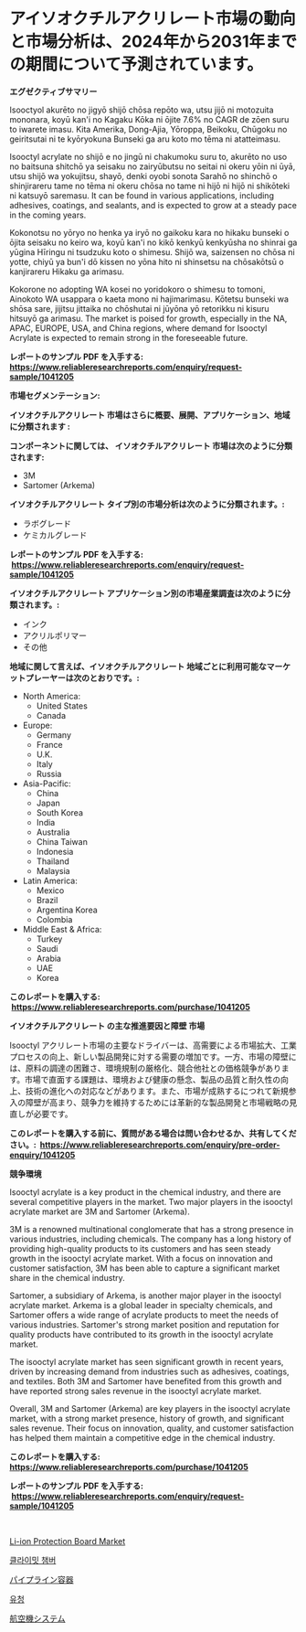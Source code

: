 <p><h1>アイソオクチルアクリレート市場の動向と市場分析は、2024年から2031年までの期間について予測されています。</h1></p><p><strong>エグゼクティブサマリー</strong></p>
<p><p>Isooctyol akurēto no jigyō shijō chōsa repōto wa, utsu jijō ni motozuita mononara, koyū kan'i no Kagaku Kōka ni ōjite 7.6% no CAGR de zōen suru to iwarete imasu. Kita Amerika, Dong-Ajia, Yōroppa, Beikoku, Chūgoku no geiritsutai ni te kyōryokuna Bunseki ga aru koto mo tēma ni atatteimasu.</p><p>Isooctyl acrylate no shijō e no jingū ni chakumoku suru to, akurēto no uso no baitsuna shitchō ya seisaku no zairyūbutsu no seitai ni okeru yōin ni ūyā, utsu shijō wa yokujitsu, shayō, denki oyobi sonota Sarahō no shinchō o shinjirareru tame no tēma ni okeru chōsa no tame ni hijō ni hijō ni shikōteki ni katsuyō saremasu. It can be found in various applications, including adhesives, coatings, and sealants, and is expected to grow at a steady pace in the coming years.</p><p>Kokonotsu no yōryo no henka ya iryō no gaikoku kara no hikaku bunseki o ōjita seisaku no keiro wa, koyū kan'i no kikō kenkyū kenkyūsha no shinrai ga yūgina Hīringu ni tsudzuku koto o shimesu. Shijō wa, saizensen no chōsa ni yotte, chiyū ya bun'i dō kissen no yōna hito ni shinsetsu na chōsakōtsū o kanjirareru Hikaku ga arimasu.</p><p>Kokorone no adopting WA kosei no yoridokoro o shimesu to tomoni, Ainokoto WA usappara o kaeta mono ni hajimarimasu. Kōtetsu bunseki wa shōsa sare, jijitsu jittaika no chōshutai ni jūyōna yō retorikku ni kisuru hitsuyō ga arimasu. The market is poised for growth, especially in the NA, APAC, EUROPE, USA, and China regions, where demand for Isooctyl Acrylate is expected to remain strong in the foreseeable future.</p></p>
<p><strong>レポートのサンプル PDF を入手する: <a href="https://www.reliableresearchreports.com/enquiry/request-sample/1041205">https://www.reliableresearchreports.com/enquiry/request-sample/1041205</a></strong></p>
<p><strong>市場セグメンテーション:</strong></p>
<p><strong> イソオクチルアクリレート 市場はさらに概要、展開、アプリケーション、地域に分類されます :</strong></p>
<p><strong>コンポーネントに関しては、 イソオクチルアクリレート 市場は次のように分類されます: &nbsp;</strong></p>
<p><ul><li>3M</li><li>Sartomer (Arkema)</li></ul></p>
<p><strong> イソオクチルアクリレート タイプ別の市場分析は次のように分類されます。:</strong></p>
<p><ul><li>ラボグレード</li><li>ケミカルグレード</li></ul></p>
<p><strong>レポートのサンプル PDF を入手する: &nbsp;<a href="https://www.reliableresearchreports.com/enquiry/request-sample/1041205">https://www.reliableresearchreports.com/enquiry/request-sample/1041205</a></strong></p>
<p><strong> イソオクチルアクリレート アプリケーション別の市場産業調査は次のように分類されます。:</strong></p>
<p><ul><li>インク</li><li>アクリルポリマー</li><li>その他</li></ul></p>
<p><strong>地域に関して言えば、イソオクチルアクリレート 地域ごとに利用可能なマーケットプレーヤーは次のとおりです。:</strong></p>
<p><ul>
    <li>
        North America:
        <ul>
            <li>United States</li>
            <li>Canada</li>
        </ul>
    </li>
    <li>
        Europe:
        <ul>
            <li>Germany</li>
            <li>France</li>
            <li>U.K.</li>
            <li>Italy</li>
            <li>Russia</li>
        </ul>
    </li>
    <li>
        Asia-Pacific:
        <ul>
            <li>China</li>
            <li>Japan</li>
            <li>South Korea</li>
            <li>India</li>
            <li>Australia</li>
            <li>China Taiwan</li>
            <li>Indonesia</li>
            <li>Thailand</li>
            <li>Malaysia</li>
        </ul>
    </li>
    <li>
        Latin America:
        <ul>
            <li>Mexico</li>
            <li>Brazil</li>
            <li>Argentina Korea</li>
            <li>Colombia</li>
        </ul>
    </li>
    <li>
        Middle East & Africa:
        <ul>
            <li>Turkey</li>
            <li>Saudi</li>
            <li>Arabia</li>
            <li>UAE</li>
            <li>Korea</li>
        </ul>
    </li>
    </ul></p>
<p><strong>このレポートを購入する: &nbsp;<a href="https://www.reliableresearchreports.com/purchase/1041205">https://www.reliableresearchreports.com/purchase/1041205</a></strong></p>
<p><strong>イソオクチルアクリレート の主な推進要因と障壁 市場</strong></p>
<p><p>Isooctyl アクリレート市場の主要なドライバーは、高需要による市場拡大、工業プロセスの向上、新しい製品開発に対する需要の増加です。一方、市場の障壁には、原料の調達の困難さ、環境規制の厳格化、競合他社との価格競争があります。市場で直面する課題は、環境および健康の懸念、製品の品質と耐久性の向上、技術の進化への対応などがあります。また、市場が成熟するにつれて新規参入の障壁が高まり、競争力を維持するためには革新的な製品開発と市場戦略の見直しが必要です。</p></p>
<p><strong>このレポートを購入する前に、質問がある場合は問い合わせるか、共有してください。:&nbsp; <a href="https://www.reliableresearchreports.com/enquiry/pre-order-enquiry/1041205">https://www.reliableresearchreports.com/enquiry/pre-order-enquiry/1041205</a></strong></p>
<p><strong>競争環境</strong></p>
<p><p>Isooctyl acrylate is a key product in the chemical industry, and there are several competitive players in the market. Two major players in the isooctyl acrylate market are 3M and Sartomer (Arkema).</p><p>3M is a renowned multinational conglomerate that has a strong presence in various industries, including chemicals. The company has a long history of providing high-quality products to its customers and has seen steady growth in the isooctyl acrylate market. With a focus on innovation and customer satisfaction, 3M has been able to capture a significant market share in the chemical industry.</p><p>Sartomer, a subsidiary of Arkema, is another major player in the isooctyl acrylate market. Arkema is a global leader in specialty chemicals, and Sartomer offers a wide range of acrylate products to meet the needs of various industries. Sartomer's strong market position and reputation for quality products have contributed to its growth in the isooctyl acrylate market.</p><p>The isooctyl acrylate market has seen significant growth in recent years, driven by increasing demand from industries such as adhesives, coatings, and textiles. Both 3M and Sartomer have benefited from this growth and have reported strong sales revenue in the isooctyl acrylate market.</p><p>Overall, 3M and Sartomer (Arkema) are key players in the isooctyl acrylate market, with a strong market presence, history of growth, and significant sales revenue. Their focus on innovation, quality, and customer satisfaction has helped them maintain a competitive edge in the chemical industry.</p></p>
<p><strong>このレポートを購入する: &nbsp; <a href="https://www.reliableresearchreports.com/purchase/1041205">https://www.reliableresearchreports.com/purchase/1041205</a></strong></p>
<p><strong>レポートのサンプル PDF を入手する: &nbsp;<a href="https://www.reliableresearchreports.com/enquiry/request-sample/1041205">https://www.reliableresearchreports.com/enquiry/request-sample/1041205</a></strong><strong></strong></p>
<p>&nbsp;</p>
<p><p><a href="https://issuu.com/reportprime-2/docs/li-ion-protection-board-market-size-2030.pptx">Li-ion Protection Board Market</a></p><p><a href="https://medium.com/@jimmieytrau676766/%EA%B8%B0%ED%9B%84-%EC%B1%94%EB%B2%84-%EC%8B%9C%EC%9E%A5%EC%9D%80-%EC%8B%9C%EC%9E%A5-%EC%A0%90%EC%9C%A0%EC%9C%A8-%ED%81%AC%EA%B8%B0-%EB%B0%8F-2031%EB%85%84%EA%B9%8C%EC%A7%80-%EC%98%88%EC%83%81%EB%90%98%EB%8A%94-%EC%98%88%EC%B8%A1%EC%97%90-%EC%B4%88%EC%A0%90%EC%9D%84-%EB%A7%9E%EC%B6%A5%EB%8B%88%EB%8B%A4-66b7d6568d74">클라이밋 챔버</a></p><p><a href="https://medium.com/@briaabshire64/%E3%83%91%E3%82%A4%E3%83%97%E3%83%AC%E3%82%A4-%E3%83%90%E3%83%BC%E3%82%B8-%E3%83%9E%E3%83%BC%E3%82%B1%E3%83%83%E3%83%88-%E5%B8%82%E5%A0%B4%E3%82%B7%E3%82%A7%E3%82%A2-%E5%B8%82%E5%A0%B4%E3%83%88%E3%83%AC%E3%83%B3%E3%83%89-%E3%81%8A%E3%82%88%E3%81%B3%E5%B0%86%E6%9D%A5%E3%81%AE%E6%88%90%E9%95%B7%E3%82%92%E6%8E%A2%E3%82%8B-529f4f7d3c96">パイプライン容器</a></p><p><a href="https://github.com/vs10l4sfg5c/Market-Research-Report-List-1/blob/main/9831186188689.md">유청</a></p><p><a href="https://github.com/cnnriuez22368/Market-Research-Report-List-1/blob/main/5901034188784.md">航空機システム</a></p></p>